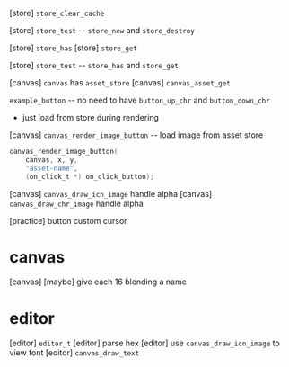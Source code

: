 [store] `store_clear_cache`

[store] `store_test` -- `store_new` and `store_destroy`

[store] `store_has`
[store] `store_get`

[store] `store_test` -- `store_has` and `store_get`

[canvas] `canvas` has `asset_store`
[canvas] `canvas_asset_get`

`example_button` -- no need to have `button_up_chr` and `button_down_chr`

- just load from store during rendering

[canvas] `canvas_render_image_button` -- load image from asset store

```c
canvas_render_image_button(
    canvas, x, y,
    "asset-name",
    (on_click_t *) on_click_button);
```

[canvas] `canvas_draw_icn_image` handle alpha
[canvas] `canvas_draw_chr_image` handle alpha

[practice] button custom cursor

# canvas

[canvas] [maybe] give each 16 blending a name

# editor

[editor] `editor_t`
[editor] parse hex
[editor] use `canvas_draw_icn_image` to view font
[editor] `canvas_draw_text`
